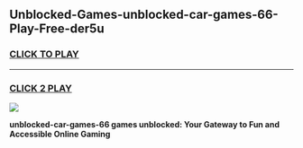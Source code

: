 
## Unblocked-Games-unblocked-car-games-66-Play-Free-der5u
<h3>
<a href="https://premium76.site?title=unblocked-car-games-66&ref=18A">CLICK TO PLAY</a></h3>
<hr>

<h3>
<a href="https://premium76.site?title=unblocked-car-games-66&ref=18A">CLICK 2 PLAY</a>
  
</h3>

<a href="https://premium76.site?title=unblocked-car-games-66&ref=18A"><img src="https://clearcache.store/games.png"></a>


**unblocked-car-games-66 games unblocked: Your Gateway to Fun and Accessible Online Gaming**
